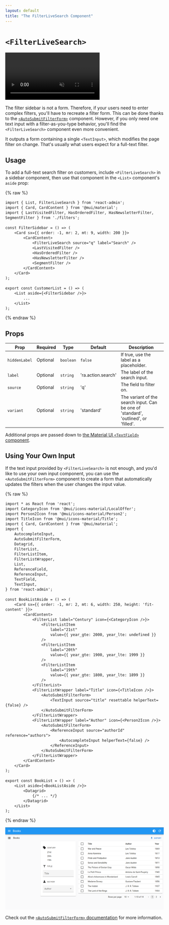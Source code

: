 ```yaml
---
layout: default
title: "The FilterLiveSearch Component"
---
```


# `<FilterLiveSearch>`

<video controls autoplay playsinline muted loop>
  <source src="./img/filter-live-search.webm" type="video/webm"/>
  <source src="./img/filter-live-search.mp4" type="video/mp4"/>
  Your browser does not support the video tag.
</video>


The filter sidebar is not a form. Therefore, if your users need to enter complex filters, you'll have to recreate a filter form. This can be done thanks to the [`<AutoSubmitFilterForm>`](./AutoSubmitFilterForm.md) component. However, if you only need one text input with a filter-as-you-type behavior, you'll find the `<FilterLiveSearch>` component even more convenient.

It outputs a form containing a single `<TextInput>`, which modifies the page filter on change. That's usually what users expect for a full-text filter.

## Usage

To add a full-text search filter on customers, include `<FilterLiveSearch>` in a sidebar component, then use that component in the `<List>` component's `aside` prop:

{% raw %}
```tsx
import { List, FilterLiveSearch } from 'react-admin';
import { Card, CardContent } from '@mui/material';
import { LastVisitedFilter, HasOrderedFilter, HasNewsletterFilter, SegmentFilter } from './filters';

const FilterSidebar = () => (
    <Card sx={{ order: -1, mr: 2, mt: 9, width: 200 }}>
        <CardContent>
            <FilterLiveSearch source="q" label="Search" />
            <LastVisitedFilter />
            <HasOrderedFilter />
            <HasNewsletterFilter />
            <SegmentFilter />
        </CardContent>
    </Card>
);

export const CustomerList = () => (
    <List aside={<FilterSidebar />}>
        ...
    </List>
);
```
{% endraw %}

## Props

| Prop | Required | Type | Default | Description |
|------|----------|------|---------|-------------|
| `hiddenLabel` | Optional | `boolean` | `false` | If true, use the label as a placeholder. |
| `label` | Optional | `string` | 'ra.action.search' | The label of the search input. |
| `source` | Optional | `string` | 'q' | The field to filter on. |
| `variant` | Optional | `string` | 'standard' | The variant of the search input. Can be one of 'standard', 'outlined', or 'filled'. |

Additional props are passed down to [the Material UI `<TextField>` component](https://mui.com/material-ui/api/text-field/).

## Using Your Own Input

If the text input provided by `<FilterLiveSearch>` is not enough, and you'd like to use your own input component, you can use the `<AutoSubmitFilterForm>` component to create a form that automatically updates the filters when the user changes the input value.

{% raw %}
```tsx
import * as React from 'react';
import CategoryIcon from '@mui/icons-material/LocalOffer';
import Person2Icon from '@mui/icons-material/Person2';
import TitleIcon from '@mui/icons-material/Title';
import { Card, CardContent } from '@mui/material';
import {
    AutocompleteInput,
    AutoSubmitFilterForm,
    Datagrid,
    FilterList,
    FilterListItem,
    FilterListWrapper,
    List,
    ReferenceField,
    ReferenceInput,
    TextField,
    TextInput,
} from 'react-admin';

const BookListAside = () => (
    <Card sx={{ order: -1, mr: 2, mt: 6, width: 250, height: 'fit-content' }}>
        <CardContent>
            <FilterList label="Century" icon={<CategoryIcon />}>
                <FilterListItem
                    label="21st"
                    value={{ year_gte: 2000, year_lte: undefined }}
                />
                <FilterListItem
                    label="20th"
                    value={{ year_gte: 1900, year_lte: 1999 }}
                />
                <FilterListItem
                    label="19th"
                    value={{ year_gte: 1800, year_lte: 1899 }}
                />
            </FilterList>
            <FilterListWrapper label="Title" icon={<TitleIcon />}>
                <AutoSubmitFilterForm>
                    <TextInput source="title" resettable helperText={false} />
                </AutoSubmitFilterForm>
            </FilterListWrapper>
            <FilterListWrapper label="Author" icon={<Person2Icon />}>
                <AutoSubmitFilterForm>
                    <ReferenceInput source="authorId" reference="authors">
                        <AutocompleteInput helperText={false} />
                    </ReferenceInput>
                </AutoSubmitFilterForm>
            </FilterListWrapper>
        </CardContent>
    </Card>
);

export const BookList = () => (
    <List aside={<BookListAside />}>
        <Datagrid>
            {/* ... */}
        </Datagrid>
    </List>
);
```
{% endraw %}

![AutoSubmitFilterForm](./img/AutoSubmitFilterForm.png)

Check out the [`<AutoSubmitFilterForm>` documentation](./AutoSubmitFilterForm.md) for more information.